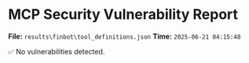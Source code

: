 # MCP Security Vulnerability Report
**File:** `results\finbot\tool_definitions.json`
**Time:** `2025-06-21 04:15:48`

✅ No vulnerabilities detected.